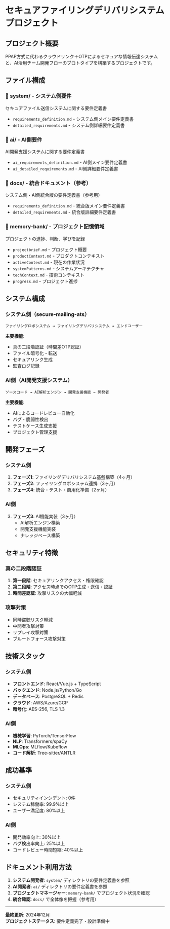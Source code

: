 # セキュアファイリングデリバリシステム プロジェクト

## プロジェクト概要

PPAP方式に代わるクラウドリンク＋OTPによるセキュアな情報伝達システムと、AI活用チーム開発フローのプロトタイプを構築するプロジェクトです。

## ファイル構成

### 📁 system/ - システム側要件
セキュアファイル送信システムに関する要件定義書

- `requirements_definition.md` - システム側メイン要件定義書
- `detailed_requirements.md` - システム側詳細要件定義書

### 📁 ai/ - AI側要件  
AI開発支援システムに関する要件定義書

- `ai_requirements_definition.md` - AI側メイン要件定義書
- `ai_detailed_requirements.md` - AI側詳細要件定義書

### 📁 docs/ - 統合ドキュメント（参考）
システム側・AI側統合版の要件定義書（参考用）

- `requirements_definition.md` - 統合版メイン要件定義書
- `detailed_requirements.md` - 統合版詳細要件定義書

### 📁 memory-bank/ - プロジェクト記憶領域
プロジェクトの進捗、判断、学びを記録

- `projectbrief.md` - プロジェクト概要
- `productContext.md` - プロダクトコンテキスト  
- `activeContext.md` - 現在の作業状況
- `systemPatterns.md` - システムアーキテクチャ
- `techContext.md` - 技術コンテキスト
- `progress.md` - プロジェクト進捗

## システム構成

### システム側（secure-mailing-ats）
```
ファイリングロボシステム → ファイリングデリバリシステム → エンドユーザー
```

**主要機能**:
- 真の二段階認証（時間差OTP認証）
- ファイル暗号化・転送
- セキュアリンク生成
- 監査ログ記録

### AI側（AI開発支援システム）
```
ソースコード → AI解析エンジン → 開発支援機能 → 開発者
```

**主要機能**:
- AIによるコードレビュー自動化
- バグ・脆弱性検出
- テストケース生成支援
- プロジェクト管理支援

## 開発フェーズ

### システム側
1. **フェーズ1**: ファイリングデリバリシステム基盤構築（4ヶ月）
2. **フェーズ2**: ファイリングロボシステム連携（3ヶ月）  
3. **フェーズ4**: 統合・テスト・商用化準備（2ヶ月）

### AI側
3. **フェーズ3**: AI機能実装（3ヶ月）
   - AI解析エンジン構築
   - 開発支援機能実装
   - ナレッジベース構築

## セキュリティ特徴

### 真の二段階認証
1. **第一段階**: セキュアリンクアクセス・権限確認
2. **第二段階**: アクセス時点でのOTP生成・送信・認証
3. **時間差認証**: 攻撃リスクの大幅軽減

### 攻撃対策
- 同時盗聴リスク軽減
- 中間者攻撃対策  
- リプレイ攻撃対策
- ブルートフォース攻撃対策

## 技術スタック

### システム側
- **フロントエンド**: React/Vue.js + TypeScript
- **バックエンド**: Node.js/Python/Go
- **データベース**: PostgreSQL + Redis
- **クラウド**: AWS/Azure/GCP
- **暗号化**: AES-256, TLS 1.3

### AI側
- **機械学習**: PyTorch/TensorFlow
- **NLP**: Transformers/spaCy
- **MLOps**: MLflow/Kubeflow
- **コード解析**: Tree-sitter/ANTLR

## 成功基準

### システム側
- セキュリティインシデント: 0件
- システム稼働率: 99.9%以上
- ユーザー満足度: 80%以上

### AI側  
- 開発効率向上: 30%以上
- バグ検出率向上: 25%以上
- コードレビュー時間短縮: 40%以上

## ドキュメント利用方法

1. **システム開発者**: `system/` ディレクトリの要件定義書を参照
2. **AI開発者**: `ai/` ディレクトリの要件定義書を参照  
3. **プロジェクトマネージャー**: `memory-bank/` でプロジェクト状況を確認
4. **統合確認**: `docs/` で全体像を把握（参考用）

---

**最終更新**: 2024年12月  
**プロジェクトステータス**: 要件定義完了・設計準備中
